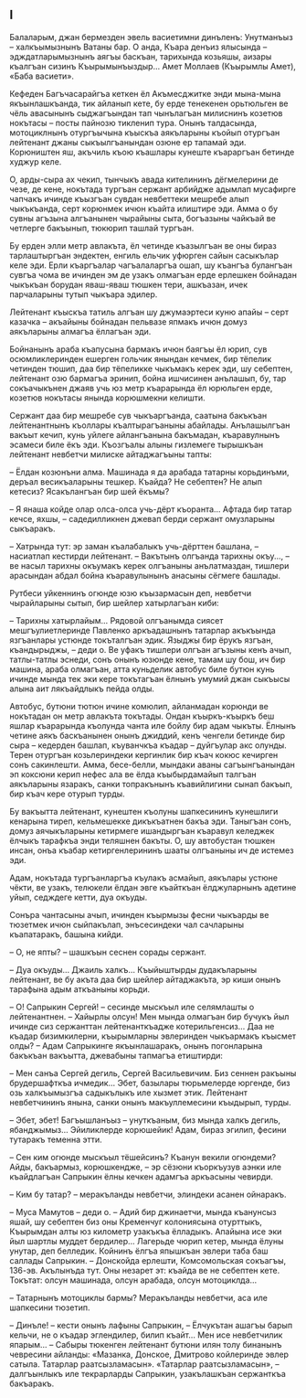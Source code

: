 ## I

Балаларым, джан бермезден эвель васиетимни динъленъ: Унутманъыз – халкъымызнынъ Ватаны бар.
О анда, Къара денъиз ялысында – эдждатларымызнынъ аягъы баскъан, тарихында козьяшы, аизары къалгъан сизинъ Къырымынъыздыр…
Амет Моллаев (Къырымлы Амет), «Баба васиети».

Кефеден Багъчасарайгъа кеткен ёл Акъмесджитке энди мына-мына якъынлашкъанда, тик айланып кете, бу ерде тенекенен орьтюльген ве чёль авасынынъ сыджагъындан тап чынълагъан милиснинъ козетюв нокътасы – посты пайнозю тикленип тура.
Онынъ талдасында, мотоциклнынъ отургъычына къыскъа аякъларыны къойып отургъан лейтенант джаны сыкъылгъанындан озюне ер тапамай эди.
Корюништен яш, акъчиль къою къашлары кунеште къараргъан бетинде худжур келе.

О, арды-сыра ах чекип, тынчыкъ авада кителининъ дёгмелерини де чезе, де кене, нокътада тургъан сержант арбийдже адымлап мусафирге чапчакъ ичинде къызгъан сувдан невбеттеки мешребе алып чыкъкъанда, серт корюнмек ичюн къайта илиштире эди.
Амма о бу сувны агъзына алгъанынен чырайыны сыта, богъазыны чайкъай ве четлерге бакъынып, тюкюрип ташлай тургъан.

Бу ерден элли метр авлакъта, ёл четинде къазылгъан ве оны бираз тарлаштыргъан эндектен, енгиль ельчик уфюрген сайын сасыкълар келе эди.
Ерли къаргъалар чагъалаларгъа ошап, шу къангъа булангъан сувгъа чома ве ичинден эм де узакъ олмагъан ерде ерлешкен бойнадан чыкъкъан борудан яваш-яваш тюшкен тери, ашкъазан, ичек парчаларыны тутып чыкъара эдилер.

Лейтенант къыскъа татиль алгъан шу джумаэртеси куню апайы – серт казачка – акъайыны бойнадан пельвазе япмакъ ичюн домуз аякъларыны алмагъа ёллагъан эди.

Бойнанынъ араба къапусына бармакъ ичюн баягъы ёл юрип, сув осюмликлеринден ешерген гольчик янындан кечмек, бир тёпелик четинден тюшип, даа бир тёпеликке чыкъмакъ керек эди, шу себептен, лейтенант озю бармагъа эринип, бойна ишчисинен анълашып, бу, тар сокъачыкънен джаяв учь юз метр къарарында ёл юрюльген ерде, козетюв нокътасы янында корюшмекни келишти.

Сержант даа бир мешребе сув чыкъаргъанда, саатына бакъкъан лейтенантнынъ къоллары къалтырагъаныны абайлады.
Анълашылгъан вакъыт кечип, кунь уйлеге айлангъанына бакъмадан, къаравулнынъ эсамеси биле ёкъ эди.
Къозгъалы алыны гизлемеге тырышкъан лейтенант невбетчи милиске айтаджагъыны тапты:

– Ёлдан козюнъни алма.
Машинада я да арабада татарны корьдинъми, деръал весикъаларыны тешкер.
Къайда?
Не себептен?
Не алып кетесиз?
Ясакълангъан бир шей ёкъмы?

– Я янаша койде олар олса-олса учь-дёрт къоранта…
Афтада бир татар кечсе, яхшы, – садедилликнен джевап берди сержант омузларыны сыкъаракъ.

– Хатрында тут: эр заман къалабалыкъ учь-дёрттен башлана, – насиатлап кестирди лейтенант.
– Вакътынъ олгъанда тарихны окъу..., – ве насыл тарихны окъумакъ керек олгъаныны анълатмаздан, тишлери арасындан абдал бойна къаравулынынъ анасыны сёгмеге башлады.

Рутбеси уйкеннинъ огюнде юзю къызармасын деп, невбетчи чырайларыны сытып, бир шейлер хатырлагъан киби:

– Тарихны хатырлайым…
Рядовой олгъанымда сиясет мешгъулиетлеринде Павленко аркъадашнынъ татарлар акъкъында язгъанлары устюнде токъталгъан эдик.
Языджы бир ёрукъ язгъан, къандырыджы, – деди о.
Ве уфакъ тишлери олгъан агъзыны кенъ ачып, татлы-татлы эснеди, сонъ онынъ юзюнде кене, тамам шу бош, ич бир машина, араба олмагъан, атта куньделик автобус биле бутюн кунь ичинде мында тек эки кере токътагъан ёлнынъ умумий джан сыкъысы алына аит лякъайдлыкъ пейда олды.

Автобус, бутюни тютюн ичине комюлип, айланмадан корюнди ве нокътадан он метр авлакъта токътады.
Ондан къыркъ-къыркъ беш яшлар къарарында къолунда чанта иле бойлу бир адам чыкъты.
Ёлнынъ четине аякъ баскъанынен онынъ джиддий, кенъ ченгели бетинде бир сыра – кедерден башлап, къуванчкъа къадар – дуйгъулар акс олунды.
Терен отургъан козьлериндеки кергинлик бир къач кокюс кечирген сонъ сакинлешти.
Амма, бесе-белли, мындаки аваны сагъынгъанындан эп коксюни керип нефес ала ве ёлда къыбырдамайып талгъан аякъларыны язаракъ, санки топракънынъ къавийлигини сынап бакъып, бир къач кере отурып турды.

Бу вакъытта лейтенант, кунештен къолуны шапкесининъ кунешлиги кенарына тиреп, кельмешекке дикъкъатнен бакъа эди.
Таныгъан сонъ, домуз аячыкъларыны кетирмеге ишандыргъан къаравул келеджек ёлчыкъ тарафкъа энди теляшнен бакъты.
О, шу автобустан тюшкен инсан, онъа къабар кетиргенлерининъ шааты олгъаныны ич де истемез эди.

Адам, нокътада тургъанларгъа къулакъ асмайып, аякълары устюне чёкти, ве узакъ, телюкели ёлдан эвге къайткъан ёлджуларнынъ адетине уйып, седждеге кетти, дуа окъуды.

Сонъра чантасыны ачып, ичинден къырмызы фесни чыкъарды ве тюзетмек ичюн сыйпакълап, энъсесиндеки чал сачларыны къапатаракъ, башына кийди.

– О, не япты? – шашкъын сеснен сорады сержант.

– Дуа окъуды…
Джаиль халкъ…
Къыйыштырды дудакъларыны лейтенант, ве бу акъта даа бир шейлер айтаджакъта, эр киши онынъ тарафына адым аткъаныны корьди.

– О! Сапрыкин Сергей! – сесинде мыскъыл иле селямлашты о лейтенантнен.
– Хайырлы олсун!
Мен мында олмагъан бир бучукъ йыл ичинде сиз сержанттан лейтенанткъадже котерильгенсиз…
Даа не къадар бизимкилерни, къырымларны эвлеринден чыкъармакъ къысмет олды?
– Адам Сапрыкинге якъынлашаракъ, онынъ погонларына бакъкъан вакъытта, джевабыны тапмагъа етиштирди:

– Мен санъа Сергей дегиль, Сергей Васильевичим.
Биз сеннен ракъыны брудершафткъа ичмедик…
Эбет, базылары тюрьмелерде юргенде, биз озь халкъымызгъа садыкълыкъ иле хызмет этик.
Лейтенант невбетчининъ янына, санки онынъ макъуллемесини къыдырып, турды.

– Эбет, эбет!
Багъышланъыз – унуткъаным, биз мында халкъ дегиль, ябанджымыз…
Эйиликлерде корюшейик!
Адам, бираз эгилип, фесини тутаракъ теменна этти.

– Сен ким огюнде мыскъыл тёшейсинъ?
Къанун векили огюндеми?
Айды, бакъармыз, корюшкендже, – эр сёзюни къоркъузув аэнки иле къайдлагъан Сапрыкин ёлны кечкен адамгъа аркъасыны чевирди.

– Ким бу татар? – меракъланды невбетчи, элиндеки асанен ойнаракъ.

– Муса Мамутов – деди о.
– Адий бир джинаетчи, мында къанунсыз яшай, шу себептен биз оны Кременчуг колониясына отурттыкъ, Къырымдан алты юз километр узакъкъа ёлладыкъ.
Апайына исе эки йыл шартлы муддет бердилер…
Лагерьде чюрип кетер, мында ёлуны унутар, деп белледик.
Койнинъ ёлгъа япышкъан эвлери таба баш саллады Сапрыкин.
– Донскойда ерлешти, Комсомольская сокъагъы, 136-эв.
Акълынъда тут.
Оны незарет эт: къайда ве не себептен кете.
Токътат: олсун машинада, олсун арабада, олсун мотоциклда…

– Татарнынъ мотоциклы бармы?
Меракъланды невбетчи, аса иле шапкесини тюзетип.

– Динъле! – кести онынъ лафыны Сапрыкин, – Ёлчукътан ашагъы барып кельчи, не о къадар эглендилер, билип къайт…
Мен исе невбетчилик япарым…
– Сабыры тюкенген лейтенант бутюни илян толу бинанынъ чевресини айланды: «Мазанка, Донское, Дмитрово койлеринде эвлер сатыла.
Татарлар раатсызламасын».
«Татарлар раатсызламасын», – далгъынлыкъ иле текрарларды Сапрыкин, узакълашкъан сержанткъа бакъаракъ.
